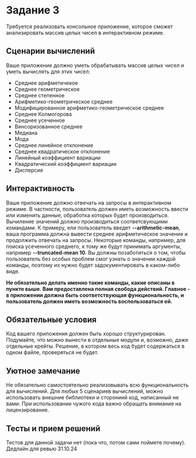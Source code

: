 # Задание 3
Требуется реализовать консольное приложение, которое сможет анализировать массив целых чисел в интерактивном режиме.
## Сценарии вычислений 
Ваше приложение должно уметь обрабатывать массив целых чисел и уметь вычислять для этих чисел:
- Среднее арифметичекое
- Среднее геометрическое
- Среднее степенное
- Арифметико-геометрическое среднее
- Модифицированное арифметико-геометрическое среднее
- Среднее Колмогорова
- Среднее усеченное
- Винсоризованное среднее
- Медиана
- Мода
- Среднее линейное отклонение
- Cреднее квадратическое отклонение
- Линейный коэффициент вариации
- Квадратический коэффициент вариации
- Дисперсия

## Интерактивность
Ваше приложение должно отвечать на запросы в интерактивном режиме. В частности, пользователь должен иметь возможность ввести или изменить данные, обработка которых будет производиться. Вычиление значений должно производиться соответсвующими командами. К примеру, ели пользователь введет **--arithmetic-mean**, ваша программа должна вывести среднее арифметическое значение и продолжить отвечать на запросы. Некоторые команды, например, для поиска усеченного среднего, к тому же будут принимать аргументы, например **--truncated-mean 10**. Вы должны позаботиться о том, чтобы пользователь без особых проблем смог узнать о значении каждой команды, поэтому их нужно будет задокументировать в каком-либо виде.

**Не обязательно делать именно такие команды, какие описаны в пункте выше. Вам предоставлена полная свобода действий. Главное - в приложении должна быть соответствующая функциональность, и пользователь должен иметь возможность воспользоваться ей.**


## Обязательные условия
Код вашего приложения должен быть хорошо структурирован. Подумайте, что можно вынести в отдельные модули и, возможно, даже отдельные крейты. Решение, в котором весь код будет содержаться в одном файле, проверяться не будет.

## Уютное замечание
Не обязательно самостоятельно реализовывать всю функциональность для вычислений. Для любых 5 сценариев вычислений, можно использовать внешние библиотеки и сторониий код, написанный не вами. При использовании чужого кода важно обращать внимание на лицензирование.

## Тесты и прием решений
Тестов для данной задачи нет (пока что, потом сами поймете почему). Дедлайн для ревью 31.10.24
